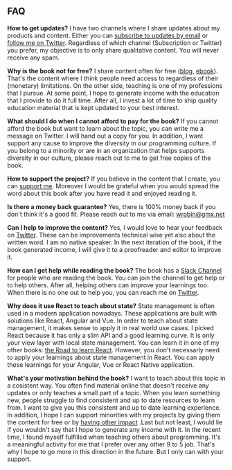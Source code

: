 ## FAQ

**How to get updates?** I have two channels where I share updates about my products and content. Either you can [subscribe to updates by email](https://www.getrevue.co/profile/rwieruch) or [follow me on Twitter](https://twitter.com/rwieruch). Regardless of which channel (Subscription or Twitter) you prefer, my objective is to only share qualitative content. You will never receive any spam.

**Why is the book not for free?** I share content often for free ([blog](https://www.robinwieruch.de/), [ebook](https://www.robinwieruch.de/the-road-to-learn-react/)). That's the content where I think people need access to regardless of their (monetary) limitations. On the other side, teaching is one of my professions that I pursue. At some point, I hope to generate income with the education that I provide to do it full time. After all, I invest a lot of time to ship quality education material that is kept updated to your best interest.

**What should I do when I cannot afford to pay for the book?** If you cannot afford the book but want to learn about the topic, you can write me a message on Twitter. I will hand out a copy for you. In addition, I want support any cause to improve the diversity in our programming culture. If you belong to a minority or are in an organization that helps supports diversity in our culture, please reach out to me to get free copies of the book.

**How to support the project?** If you believe in the content that I create, you can [support me](https://www.robinwieruch.de/about/). Moreover I would be grateful when you would spread the word about this book after you have read it and enjoyed reading it.

**Is there a money back guarantee?** Yes, there is 100% money back if you don't think it's a good fit. Please reach out to me via email: wrobin@gmx.net

**Can I help to improve the content?** Yes, I would love to hear your feedback on [Twitter](https://twitter.com/rwieruch). These can be improvements technical wise yet also about the written word. I am no native speaker. In the next iteration of the book, if the book generated income, I will give it to a proofreader and editor to improve it.

**How can I get help while reading the book?** The book has a [Slack Channel](https://join.slack.com/taming-the-state/shared_invite/MTkzNDMzNDQzMzUwLTE0OTY2NTYxNjctNzU1YjA2NDcyYg) for people who are reading the book. You can join the channel to get help or to help others. After all, helping others can improve your learnings too. When there is no one out to help you, you can reach me on [Twitter](https://twitter.com/rwieruch).

**Why does it use React to teach about state?** State management is often used in a modern application nowadays. These applications are built with solutions like React, Angular and Vue. In order to teach about state management, it makes sense to apply it in real world use cases. I picked React because it has only a slim API and a good learning curve. It is only your view layer with local state management. You can learn it in one of my other books: [the Road to learn React](https://www.robinwieruch.de/the-road-to-learn-react/). However, you don't necessarly need to apply your learnings about state management in React. You can apply these learnings for your Angular, Vue or React Native application.

**What's your motivation behind the book?** I want to teach about this topic in a cosistent way. You often find material online that doesn't receive any updates or only teaches a small part of a topic. When you learn something new, people struggle to find consistent and up to date resources to learn from. I want to give you this consistent and up to date learning experience. In addition, I hope I can support minorities with my projects by giving them the content for free or by [having other impact](https://www.robinwieruch.de/giving-back-by-learning-react/) .Last but not least, I would lie if you wouldn't say that I hope to generate any income with it. In the recent time, I found myself fulfilled when teaching others about programming. It's a meaningful activity for me that I prefer over any other 9 to 5 job. That's why I hope to go more in this direction in the future. But I only can with your support.